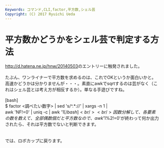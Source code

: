 ```yaml
---
Keywords: コマンド,CLI,factor,平方数,シェル芸
Copyright: (C) 2017 Ryuichi Ueda
---
```


# 平方数かどうかをシェル芸で判定する方法
<a href="http://d.hatena.ne.jp/hnw/20140503" target="_blank">http://d.hatena.ne.jp/hnw/20140503</a>のエントリーに触発されました。<br />
<br />
たぶん、ワンライナーで平方数を求めるのは、これでOKというか面白いかと。高速かどうかは分かりませんが・・・。素直にawkでsqrtするのは芸がなく（これはシェル芸とは考え方が相反するか）。単なる手遊びですね。<br />
<br />
[bash]<br />
$ factor &lt;調べたい数字&gt; | sed 's/^.*://' | xargs -n 1 | <br />
awk 'NF!=0' | uniq -c | awk '$1%2!=0'<br />
[/bash]<br />
<br />
因数分解して、各要素の数を数えて、全部偶数個だと平方数なので、awk '$1%2!=0'が終わって何か出力されたら、それは平方数でないと判断できます。<br />
<br />
<br />
では、ロボカップに戻ります。
